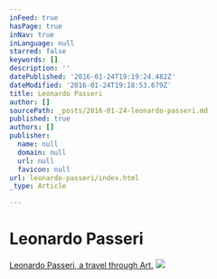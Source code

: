 ```yaml
---
inFeed: true
hasPage: true
inNav: true
inLanguage: null
starred: false
keywords: []
description: ''
datePublished: '2016-01-24T19:19:24.482Z'
dateModified: '2016-01-24T19:18:53.679Z'
title: Leonardo Passeri
author: []
sourcePath: _posts/2016-01-24-leonardo-passeri.md
published: true
authors: []
publisher:
  name: null
  domain: null
  url: null
  favicon: null
url: leonardo-passeri/index.html
_type: Article

---
```

# Leonardo Passeri

[Leonardo Passeri, a travel through Art.][0]
![](https://the-grid-user-content.s3-us-west-2.amazonaws.com/6fa6199c-1c3c-4bbf-b229-c660502fb19e.jpg)

[0]: null